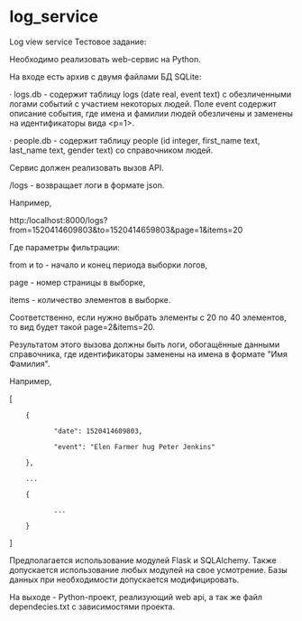 # log_service
Log view service
Тестовое задание:

Необходимо реализовать web-сервис на Python.

На входе есть архив с двумя файлами БД SQLite:

·         logs.db - содержит таблицу logs (date real, event text) с обезличенными логами событий с участием некоторых людей. Поле event содержит описание события, где имена и фамилии людей обезличены и заменены на идентификаторы вида <p=1>.

·         people.db - содержит таблицу people (id integer, first_name text, last_name text, gender text) со справочником людей.

Сервис должен реализовать вызов API.

/logs - возвращает логи в формате json.

Например,

http:/localhost:8000/logs?from=1520414609803&to=1520414659803&page=1&items=20

Где параметры фильтрации:

from и to - начало и конец периода выборки логов,

page - номер страницы в выборке,

items - количество элементов в выборке.

Соответственно, если нужно выбрать элементы с 20 по 40 элементов, то вид будет такой page=2&items=20.

Результатом этого вызова должны быть логи, обогащённые данными справочника, где идентификаторы заменены на имена в формате "Имя Фамилия".

Например,

[

        {

               "date": 1520414609803,

               "event": "Elen Farmer hug Peter Jenkins"

        },

        ...

        {

               ...

        }

]

Предполагается использование модулей Flask и SQLAlchemy. Также допускается использование любых модулей на свое усмотрение. Базы данных при необходимости допускается модифицировать.

На выходе - Python-проект, реализующий web api, а так же файл dependecies.txt с зависимостями проекта.
